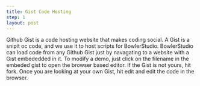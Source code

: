 ```yaml
---
title: Gist Code Hosting
step: 1
layout: post
---
```


Github Gist is a code hosting website that makes coding social. A Gist is a snipit oc code, and we use it to host scripts for BowlerStudio.
BowlerStudio can load code from any Github Gist just by navagating to a website with a Gist embededded in it. To modify a demo,
just click on the filename in the embeded gist to open the browser based editor. If the Gist is not yours, hit fork. 
Once you are looking at your own Gist, hit edit and edit the code in the browser.
